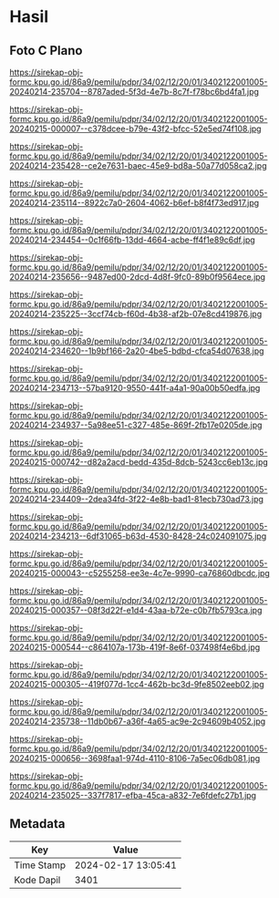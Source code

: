 # Hasil

## Foto C Plano

https://sirekap-obj-formc.kpu.go.id/86a9/pemilu/pdpr/34/02/12/20/01/3402122001005-20240214-235704--8787aded-5f3d-4e7b-8c7f-f78bc6bd4fa1.jpg

https://sirekap-obj-formc.kpu.go.id/86a9/pemilu/pdpr/34/02/12/20/01/3402122001005-20240215-000007--c378dcee-b79e-43f2-bfcc-52e5ed74f108.jpg

https://sirekap-obj-formc.kpu.go.id/86a9/pemilu/pdpr/34/02/12/20/01/3402122001005-20240214-235428--ce2e7631-baec-45e9-bd8a-50a77d058ca2.jpg

https://sirekap-obj-formc.kpu.go.id/86a9/pemilu/pdpr/34/02/12/20/01/3402122001005-20240214-235114--8922c7a0-2604-4062-b6ef-b8f4f73ed917.jpg

https://sirekap-obj-formc.kpu.go.id/86a9/pemilu/pdpr/34/02/12/20/01/3402122001005-20240214-234454--0c1f66fb-13dd-4664-acbe-ff4f1e89c6df.jpg

https://sirekap-obj-formc.kpu.go.id/86a9/pemilu/pdpr/34/02/12/20/01/3402122001005-20240214-235656--9487ed00-2dcd-4d8f-9fc0-89b0f9564ece.jpg

https://sirekap-obj-formc.kpu.go.id/86a9/pemilu/pdpr/34/02/12/20/01/3402122001005-20240214-235225--3ccf74cb-f60d-4b38-af2b-07e8cd419876.jpg

https://sirekap-obj-formc.kpu.go.id/86a9/pemilu/pdpr/34/02/12/20/01/3402122001005-20240214-234620--1b9bf166-2a20-4be5-bdbd-cfca54d07638.jpg

https://sirekap-obj-formc.kpu.go.id/86a9/pemilu/pdpr/34/02/12/20/01/3402122001005-20240214-234713--57ba9120-9550-441f-a4a1-90a00b50edfa.jpg

https://sirekap-obj-formc.kpu.go.id/86a9/pemilu/pdpr/34/02/12/20/01/3402122001005-20240214-234937--5a98ee51-c327-485e-869f-2fb17e0205de.jpg

https://sirekap-obj-formc.kpu.go.id/86a9/pemilu/pdpr/34/02/12/20/01/3402122001005-20240215-000742--d82a2acd-bedd-435d-8dcb-5243cc6eb13c.jpg

https://sirekap-obj-formc.kpu.go.id/86a9/pemilu/pdpr/34/02/12/20/01/3402122001005-20240214-234409--2dea34fd-3f22-4e8b-bad1-81ecb730ad73.jpg

https://sirekap-obj-formc.kpu.go.id/86a9/pemilu/pdpr/34/02/12/20/01/3402122001005-20240214-234213--6df31065-b63d-4530-8428-24c024091075.jpg

https://sirekap-obj-formc.kpu.go.id/86a9/pemilu/pdpr/34/02/12/20/01/3402122001005-20240215-000043--c5255258-ee3e-4c7e-9990-ca76860dbcdc.jpg

https://sirekap-obj-formc.kpu.go.id/86a9/pemilu/pdpr/34/02/12/20/01/3402122001005-20240215-000357--08f3d22f-e1d4-43aa-b72e-c0b7fb5793ca.jpg

https://sirekap-obj-formc.kpu.go.id/86a9/pemilu/pdpr/34/02/12/20/01/3402122001005-20240215-000544--c864107a-173b-419f-8e6f-037498f4e6bd.jpg

https://sirekap-obj-formc.kpu.go.id/86a9/pemilu/pdpr/34/02/12/20/01/3402122001005-20240215-000305--419f077d-1cc4-462b-bc3d-9fe8502eeb02.jpg

https://sirekap-obj-formc.kpu.go.id/86a9/pemilu/pdpr/34/02/12/20/01/3402122001005-20240214-235738--11db0b67-a36f-4a65-ac9e-2c94609b4052.jpg

https://sirekap-obj-formc.kpu.go.id/86a9/pemilu/pdpr/34/02/12/20/01/3402122001005-20240215-000656--3698faa1-974d-4110-8106-7a5ec06db081.jpg

https://sirekap-obj-formc.kpu.go.id/86a9/pemilu/pdpr/34/02/12/20/01/3402122001005-20240214-235025--337f7817-efba-45ca-a832-7e6fdefc27b1.jpg


## Metadata

| Key        | Value               |
| ---------- | ------------------- |
| Time Stamp | 2024-02-17 13:05:41 |
| Kode Dapil | 3401                |



